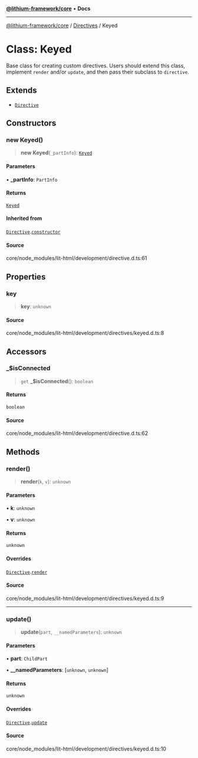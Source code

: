 [**@lithium-framework/core**](../../../README.md) • **Docs**

***

[@lithium-framework/core](../../../README.md) / [Directives](../README.md) / Keyed

# Class: Keyed

Base class for creating custom directives. Users should extend this class,
implement `render` and/or `update`, and then pass their subclass to
`directive`.

## Extends

- [`Directive`](Directive.md)

## Constructors

### new Keyed()

> **new Keyed**(`_partInfo`): [`Keyed`](Keyed.md)

#### Parameters

• **\_partInfo**: `PartInfo`

#### Returns

[`Keyed`](Keyed.md)

#### Inherited from

[`Directive`](Directive.md).[`constructor`](Directive.md#constructors)

#### Source

core/node\_modules/lit-html/development/directive.d.ts:61

## Properties

### key

> **key**: `unknown`

#### Source

core/node\_modules/lit-html/development/directives/keyed.d.ts:8

## Accessors

### \_$isConnected

> `get` **\_$isConnected**(): `boolean`

#### Returns

`boolean`

#### Source

core/node\_modules/lit-html/development/directive.d.ts:62

## Methods

### render()

> **render**(`k`, `v`): `unknown`

#### Parameters

• **k**: `unknown`

• **v**: `unknown`

#### Returns

`unknown`

#### Overrides

[`Directive`](Directive.md).[`render`](Directive.md#render)

#### Source

core/node\_modules/lit-html/development/directives/keyed.d.ts:9

***

### update()

> **update**(`part`, `__namedParameters`): `unknown`

#### Parameters

• **part**: `ChildPart`

• **\_\_namedParameters**: [`unknown`, `unknown`]

#### Returns

`unknown`

#### Overrides

[`Directive`](Directive.md).[`update`](Directive.md#update)

#### Source

core/node\_modules/lit-html/development/directives/keyed.d.ts:10
